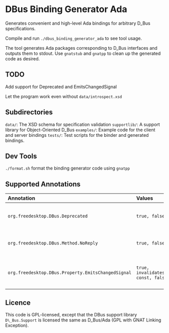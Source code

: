 DBus Binding Generator Ada
==========================
Generates convenient and high-level Ada bindings for arbitrary D\_Bus specifications.

Compile and run `./dbus_binding_generator_ada` to see tool usage.

The tool generates Ada packages corresponding to D\_Bus interfaces and outputs them to stdout.
Use `gnatstub` and `gnatpp` to clean up the generated code as desired.

TODO
----
Add support for Deprecated and EmitsChangedSignal

Let the program work even without `data/introspect.xsd`

Subdirectories
--------------
`data/`: The XSD schema for specification validation
`supportlib/`: A support library for Object-Oriented D\_Bus
`examples/`: Example code for the client and server bindings
`tests/`: Test scripts for the binder and generated bindings.

Dev Tools
---------
`./format.sh` format the binding generator code using `gnatpp`

Supported Annotations
---------------------
| Annotation                                         | Values                            | Meaning                                                                      |
| :------------------------------------------------- | :-------------------------------- | :--------------------------------------------------------------------------- |
| `org.freedesktop.DBus.Deprecated`                  | `true, false`                     | Emits `pragma Obsolescent` for the entity in question.                       |
| `org.freedesktop.DBus.Method.NoReply`              | `true, false`                     | Suppresses producing or waiting for a reply for a method call.               |
| `org.freedesktop.DBus.Property.EmitsChangedSignal` | `true, invalidates, const, false` | Controls whether `PropertiesChanged` is emitted when a property is modified. |

Licence
-------
This code is GPL-licensed, except that the DBus support library `D\_Bus.Support` is licensed the same as D\_Bus/Ada (GPL with GNAT Linking Exception).
